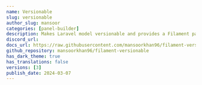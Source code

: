 ```yaml
---
name: Versionable
slug: versionable
author_slug: mansoor
categories: [panel-builder]
description: Makes Laravel model versionable and provides a Filament page to easily manage Revisions.
discord_url:
docs_url: https://raw.githubusercontent.com/mansoorkhan96/filament-versionable/main/README.md
github_repository: mansoorkhan96/filament-versionable
has_dark_theme: true
has_translations: false
versions: [3]
publish_date: 2024-03-07
---
```

